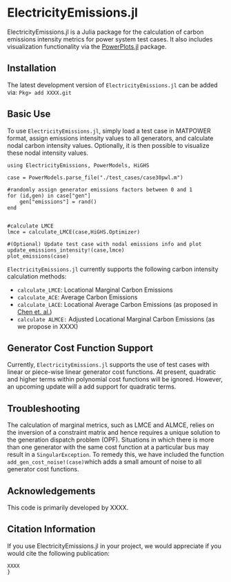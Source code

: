 # ElectricityEmissions.jl



ElectricityEmissions.jl is a Julia package for the calculation of carbon emissions intensity metrics for power system test cases. It also includes visualization functionality via the [PowerPlots.jl](https://github.com/WISPO-POP/PowerPlots.jl) package.

## Installation
The latest development version of `ElectricityEmissions.jl` can be added via:
```Pkg> add XXXX.git```


## Basic Use
To use `ElectricityEmissions.jl`, simply load a test case in MATPOWER format, assign emissions intensity values to all generators, and calculate nodal carbon intensity values. Optionally, it is then possible to visualize these nodal intensity values.

```
using ElectricityEmissions, PowerModels, HiGHS

case = PowerModels.parse_file("./test_cases/case30pwl.m")

#randomly assign generator emissions factors between 0 and 1
for (id,gen) in case["gen"]
	gen["emissions"] = rand()
end


#calculate LMCE
lmce = calculate_LMCE(case,HiGHS.Optimizer)

#(Optional) Update test case with nodal emissions info and plot
update_emissions_intensity!(case,lmce)
plot_emissions(case)
```

`ElectricityEmissions.jl` currently supports the following carbon intensity calculation methods:
- `calculate_LMCE`: Locational Marginal Carbon Emissions
- `calculate_ACE`: Average Carbon Emissions
- `calculate_LACE`: Locational Average Carbon Emissions (as proposed in [Chen et. al.](https://arxiv.org/abs/2311.03712))
- `calculate ALMCE:` Adjusted Locational Marginal Carbon Emissions (as we propose in XXXX)


## Generator Cost Function Support
Currently, `ElectricityEmissions.jl` supports the use of test cases with linear or piece-wise linear generator cost functions. At present, quadratic and higher terms within polynomial cost functions will be ignored. However, an upcoming update will a add support for quadratic terms.

## Troubleshooting
The calculation of marginal metrics, such as LMCE and ALMCE, relies on the inversion of a constraint matrix and hence requires a unique solution to the generation dispatch problem (OPF). Situations in which there is more than one generator with the same cost function at a particular bus may result in a `SingularException`. To remedy this, we have included the function `add_gen_cost_noise!(case)`which adds a small amount of noise to all generator cost functions.

## Acknowledgements
This code is primarily developed by XXXX.


## Citation Information
If you use ElectricityEmissions.jl in your project, we would appreciate if you would cite the following publication:

```
XXXX
}
```


